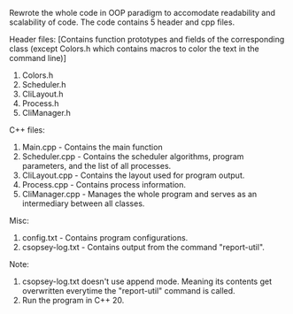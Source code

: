 Rewrote the whole code in OOP paradigm to accomodate readability and scalability of code. The code contains 5 header and cpp files.

Header files: [Contains function prototypes and fields of the corresponding class (except Colors.h which contains macros to color the text in the command line)]
1) Colors.h
2) Scheduler.h
3) CliLayout.h
4) Process.h
5) CliManager.h

C++ files:
1) Main.cpp - Contains the main function
2) Scheduler.cpp - Contains the scheduler algorithms, program parameters, and the list of all processes.
3) CliLayout.cpp - Contains the layout used for program output.
4) Process.cpp - Contains process information.
5) CliManager.cpp - Manages the whole program and serves as an intermediary between all classes.

Misc:
1) config.txt - Contains program configurations.
2) csopsey-log.txt - Contains output from the command "report-util".

Note:
1) csopsey-log.txt doesn't use append mode. Meaning its contents get overwritten everytime the "report-util" command is called.
2) Run the program in C++ 20.
